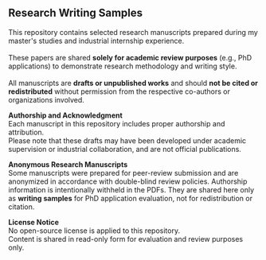 ## Research Writing Samples

This repository contains selected research manuscripts prepared during my master's studies and industrial internship experience.<br>  
These papers are shared **solely for academic review purposes** (e.g., PhD applications) to demonstrate research methodology and writing style.<br>  
All manuscripts are **drafts or unpublished works** and should **not be cited or redistributed** without permission from the respective co-authors or organizations involved.  


**Authorship and Acknowledgment**  
Each manuscript in this repository includes proper authorship and attribution.  
Please note that these drafts may have been developed under academic supervision or industrial collaboration, and are not official publications.


**Anonymous Research Manuscripts**  
Some manuscripts were prepared for peer-review submission and are anonymized in accordance with double-blind review policies. Authorship information is intentionally withheld in the PDFs. They are shared here only as **writing samples** for PhD application evaluation, not for redistribution or citation.


**License Notice**  
No open-source license is applied to this repository.  
Content is shared in read-only form for evaluation and review purposes only.


